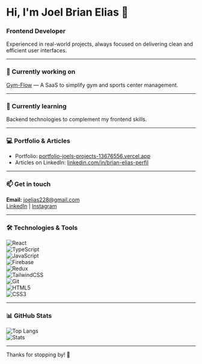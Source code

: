 # Hi, I'm Joel Brian Elias 👋

### Frontend Developer  
Experienced in real-world projects, always focused on delivering clean and efficient user interfaces.

---

### 🚀 Currently working on  
[Gym-Flow](https://gym-flow.site/) — A SaaS to simplify gym and sports center management.

---

### 🌱 Currently learning  
Backend technologies to complement my frontend skills.

---

### 💻 Portfolio & Articles  
- Portfolio: [portfolio-joels-projects-13676556.vercel.app](https://portfolio-joels-projects-13676556.vercel.app/)  
- Articles on LinkedIn: [linkedin.com/in/brian-elias-perfil](https://www.linkedin.com/in/brian-elias-perfil/)

---

### 📫 Get in touch  
**Email:** joelias228@gmail.com  
[LinkedIn](https://linkedin.com/in/brian-elias) | [Instagram](https://instagram.com/joel_elias.19)

---

### 🛠️ Technologies & Tools

![React](https://img.shields.io/badge/React-61DAFB?style=for-the-badge&logo=react&logoColor=black)  
![TypeScript](https://img.shields.io/badge/TypeScript-3178C6?style=for-the-badge&logo=typescript&logoColor=white)  
![JavaScript](https://img.shields.io/badge/JavaScript-F7DF1E?style=for-the-badge&logo=javascript&logoColor=black)  
![Firebase](https://img.shields.io/badge/Firebase-FFCA28?style=for-the-badge&logo=firebase&logoColor=black)  
![Redux](https://img.shields.io/badge/Redux-764ABC?style=for-the-badge&logo=redux&logoColor=white)  
![TailwindCSS](https://img.shields.io/badge/Tailwind_CSS-06B6D4?style=for-the-badge&logo=tailwind-css&logoColor=white)  
![Git](https://img.shields.io/badge/Git-F05032?style=for-the-badge&logo=git&logoColor=white)  
![HTML5](https://img.shields.io/badge/HTML5-E34F26?style=for-the-badge&logo=html5&logoColor=white)  
![CSS3](https://img.shields.io/badge/CSS3-1572B6?style=for-the-badge&logo=css3&logoColor=white)  

---

### 📊 GitHub Stats

![Top Langs](https://github-readme-stats.vercel.app/api/top-langs/?username=shiicko&layout=compact&theme=dark)  
![Stats](https://github-readme-stats.vercel.app/api?username=shiicko&show_icons=true&theme=dark)

---

Thanks for stopping by! 🚀
